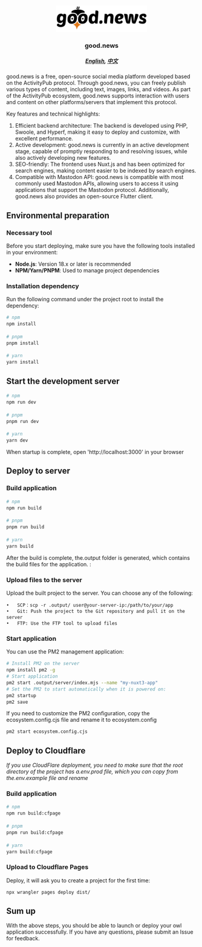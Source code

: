 <p align="center">
    <img style="width: 240px" width="240" src="./public/images/Logo.svg" alt="logo">
</p>
<h3 align="center">good.news</h3>
<h5 align="center">
    <a href="./README.md">English</a>,
    <a href="./README_zh.md">中文</a>
</h5>

good.news is a free, open-source social media platform developed based on the ActivityPub protocol. Through good.news, you can freely publish various types of content, including text, images, links, and videos. As part of the ActivityPub ecosystem, good.news supports interaction with users and content on other platforms/servers that implement this protocol.

Key features and technical highlights:

1. Efficient backend architecture: The backend is developed using PHP, Swoole, and Hyperf, making it easy to deploy and customize, with excellent performance.
2. Active development: good.news is currently in an active development stage, capable of promptly responding to and resolving issues, while also actively developing new features.
3. SEO-friendly: The frontend uses Nuxt.js and has been optimized for search engines, making content easier to be indexed by search engines.
4. Compatible with Mastodon API: good.news is compatible with most commonly used Mastodon APIs, allowing users to access it using applications that support the Mastodon protocol. Additionally, good.news also provides an open-source Flutter client.

## Environmental preparation

### Necessary tool

Before you start deploying, make sure you have the following tools installed in your environment:

- **Node.js**: Version 18.x or later is recommended
- **NPM/Yarn/PNPM**: Used to manage project dependencies

### Installation dependency

Run the following command under the project root to install the dependency:

```bash
# npm
npm install

# pnpm
pnpm install

# yarn
yarn install
```

## Start the development server

```bash
# npm
npm run dev

# pnpm
pnpm run dev

# yarn
yarn dev
```

When startup is complete, open 'http://localhost:3000' in your browser

## Deploy to server

### Build application

```bash
# npm
npm run build

# pnpm
pnpm run build

# yarn
yarn build
```

After the build is complete, the.output folder is generated, which contains the build files for the application. :

### Upload files to the server

Upload the built project to the server. You can choose any of the following:

    •	SCP：scp -r .output/ user@your-server-ip:/path/to/your/app
    •	Git: Push the project to the Git repository and pull it on the server
    •	FTP: Use the FTP tool to upload files

### Start application

You can use the PM2 management application:

```bash
# Install PM2 on the server
npm install pm2 -g
# Start application
pm2 start .output/server/index.mjs --name "my-nuxt3-app"
# Set the PM2 to start automatically when it is powered on:
pm2 startup
pm2 save
```

If you need to customize the PM2 configuration, copy the ecosystem.config.cjs file and rename it to ecosystem.config

```bash
pm2 start ecosystem.config.cjs
```

## Deploy to Cloudflare

_If you use CloudFlare deployment, you need to make sure that the root directory of the project has a.env.prod file, which you can copy from the.env.example file and rename_

### Build application

```bash
# npm
npm run build:cfpage

# pnpm
pnpm run build:cfpage

# yarn
yarn build:cfpage
```

### Upload to Cloudflare Pages

Deploy, it will ask you to create a project for the first time:

```bash
npx wrangler pages deploy dist/
```

## Sum up

With the above steps, you should be able to launch or deploy your owl application successfully. If you have any questions, please submit an Issue for feedback.
